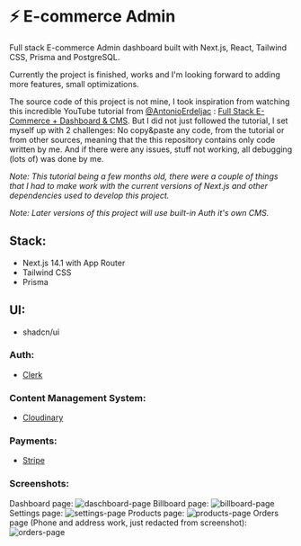 # :zap: E-commerce Admin

Full stack E-commerce Admin dashboard built with Next.js, React, Tailwind CSS, Prisma and PostgreSQL.

Currently the project is finished, works and I'm looking forward to adding more features, small optimizations.

The source code of this project is not mine, I took inspiration from watching this incredible YouTube tutorial from [@AntonioErdeljac](https://github.com/AntonioErdeljac) : [Full Stack E-Commerce + Dashboard & CMS](https://www.youtube.com/watch?v=5miHyP6lExg). But I did not just followed the tutorial, I set myself up with 2 challenges: No copy&paste any code, from the tutorial or from other sources, meaning that the this repository contains only code written by me. And if there were any issues, stuff not working, all debugging (lots of) was done by me.

_Note: This tutorial being a few months old, there were a couple of things that I had to make work with the current versions of Next.js and other dependencies used to develop this project._

_Note: Later versions of this project will use built-in Auth it's own CMS._

## Stack:

- Next.js 14.1 with App Router
- Tailwind CSS
- Prisma

## UI:

- shadcn/ui

### Auth:

- [Clerk](https://clerk.com)

### Content Management System:

- [Cloudinary](https://cloudinary.com)

### Payments:

- [Stripe](https://stripe.com/)

### Screenshots:

Dashboard page:
![daschboard-page](/readme-images/Screenshot%202024-02-24%20at%2012.27.54 PM.png)
Billboard page:
![billboard-page](/readme-images/Screenshot%202024-02-24%20at%2012.29.13 PM.png)
Settings page:
![settings-page](/readme-images/Screenshot%202024-02-24%20at%2012.30.36 PM.png)
Products page:
![products-page](/readme-images/Screenshot%202024-02-24%20at%2012.31.10 PM.png)
Orders page (Phone and address work, just redacted from screenshot):
![orders-page](/readme-images/Screenshot-2024-02-24-at-12.31.55 PM.png)
